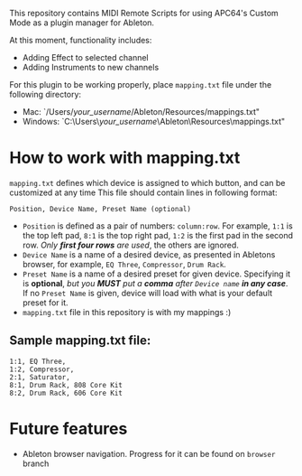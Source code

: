 This repository contains MIDI Remote Scripts for using APC64's Custom Mode as a plugin manager for Ableton.

At this moment, functionality includes:
- Adding Effect to selected channel
- Adding Instruments to new channels

For this plugin to be working properly, place `mapping.txt` file under the following directory:
- Mac: `/Users/*your_username*/Ableton/Resources/mappings.txt"
- Windows: `C:\\Users\\*your_username*\\Ableton\\Resources\\mappings.txt"


# How to work with mapping.txt

`mapping.txt` defines which device is assigned to which button, and can be customized at any time
This file should contain lines in following format:

`Position, Device Name, Preset Name (optional)`
- `Position` is defined as a pair of numbers: `column:row`. For example, `1:1` is the top left pad, `8:1` is the top right pad, `1:2` is the first pad in the second row. *Only __first four rows__ are used*, the others are ignored.
- `Device Name` is a name of a desired device, as presented in Abletons browser, for example, `EQ Three`, `Compressor`, `Drum Rack`.
- `Preset Name` is a name of a desired preset for given device. Specifying it is __optional__, *but you __MUST__ put a __comma__ after `Device name` __in any case__*. If no `Preset Name` is given, device will load with what is your default preset for it.
- `mapping.txt` file in this repository is with my mappings :)

## Sample mapping.txt file:
```
1:1, EQ Three,
1:2, Compressor,
2:1, Saturator,
8:1, Drum Rack, 808 Core Kit 
8:2, Drum Rack, 606 Core Kit
```

# Future features
- Ableton browser navigation. Progress for it can be found on `browser` branch